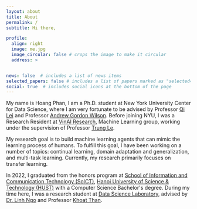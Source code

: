 ```yaml
---
layout: about
title: About
permalink: /
subtitle: Hi there,

profile:
  align: right
  image: me.jpg
  image_circular: false # crops the image to make it circular
  address: >


news: false  # includes a list of news items
selected_papers: false # includes a list of papers marked as "selected={true}"
social: true  # includes social icons at the bottom of the page
---
```


My name is Hoang Phan, I am a Ph.D. student at New York University Center for Data Science, where I am very fortunate to be advised by Professor [Qi Lei](https://cecilialeiqi.github.io/) and Professor [Andrew Gordon Wilson](https://cims.nyu.edu/~andrewgw/). Before joining NYU, I was a Research Resident at [VinAI Research](https://www.vinai.io/), Machine Learning group, working under the supervision of Professor [Trung Le](https://research.monash.edu/en/persons/trung-le). 

My research goal is to build machine learning agents that can mimic the learning process of humans. To fulfill this goal, I have been working on a number of topics: continual learning, domain adaptation and generalization, and multi-task learning.  Currently, my research primarily focuses on transfer learning.

In 2022, I graduated from the honors program at [School of Information and Communication Technology (SoICT)](https://soict.hust.edu.vn/),  [Hanoi University of Science & Technology (HUST)](https://www.hust.edu.vn/) with a Computer Science Bachelor's degree. During my time here, I was a research student at [Data Science Laboratory](http://ds.soict.hust.edu.vn/), advised by [Dr. Linh Ngo](https://users.soict.hust.edu.vn/linhnv/) and Professor [Khoat Than](https://scholar.google.com/citations?user=z2_6ZRYAAAAJ&hl).